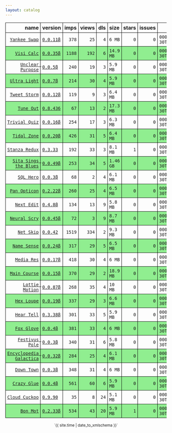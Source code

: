```yaml
---
layout: catalog
---
```


<style>
table {
    border-collapse: collapse;
}

td, th {
    border: 1px solid black;
    white-space: nowrap;
}

th, td {
    padding: 5px;
}

tr:nth-child(even) {
    background-color: Lightgreen;
}
</style>

| name | version | imps | views | dls | size | stars | issues | date | category |
| ---: | :------ | ---: | ----: | --: | :--- | -----:| -----: | ---- | :------- |
| [`Yankee Swap`](https://Yankee-Swap.github.io/App/) | [``0.0.11β``](https://github.com/Yankee-Swap/App/releases/0.0.11) | `378` | `25` | `4` | `6 MB` | `0` | `0` | `0001-12-30T00:00:00Z` | [`social-networking`](https://github.com/topics/appfair-social-networking)  |
| [`Visi Calc`](https://Visi-Calc.github.io/App/) | [``0.0.35β``](https://github.com/Visi-Calc/App/releases/0.0.35) | `1188` | `192` | `6` | `14.9 MB` | `0` | `0` | `0001-12-30T00:00:00Z` | [`business`](https://github.com/topics/appfair-business)  |
| [`Unclear Purpose`](https://Unclear-Purpose.github.io/App/) | [``0.0.5β``](https://github.com/Unclear-Purpose/App/releases/0.0.5) | `240` | `19` | `3` | `5.9 MB` | `0` | `0` | `0001-12-30T00:00:00Z` | [`finance`](https://github.com/topics/appfair-finance)  |
| [`Ultra Light`](https://Ultra-Light.github.io/App/) | [``0.0.7β``](https://github.com/Ultra-Light/App/releases/0.0.7) | `214` | `30` | `4` | `5.9 MB` | `0` | `0` | `0001-12-30T00:00:00Z` | [`news`](https://github.com/topics/appfair-news)  |
| [`Tweet Storm`](https://Tweet-Storm.github.io/App/) | [``0.0.12β``](https://github.com/Tweet-Storm/App/releases/0.0.12) | `119` | `9` | `3` | `6.4 MB` | `0` | `0` | `0001-12-30T00:00:00Z` | [`social-networking`](https://github.com/topics/appfair-social-networking)  |
| [`Tune Out`](https://Tune-Out.github.io/App/) | [``0.8.436``](https://github.com/Tune-Out/App/releases/0.8.436) | `67` | `13` | `2` | `17.3 MB` | `0` | `0` | `0001-12-30T00:00:00Z` | [`music`](https://github.com/topics/appfair-music)  |
| [`Trivial Quiz`](https://Trivial-Quiz.github.io/App/) | [``0.0.16β``](https://github.com/Trivial-Quiz/App/releases/0.0.16) | `254` | `17` | `3` | `6.3 MB` | `0` | `0` | `0001-12-30T00:00:00Z` | [`games`](https://github.com/topics/appfair-games)  |
| [`Tidal Zone`](https://Tidal-Zone.github.io/App/) | [``0.0.20β``](https://github.com/Tidal-Zone/App/releases/0.0.20) | `426` | `31` | `5` | `6.4 MB` | `0` | `0` | `0001-12-30T00:00:00Z` | [`weather`](https://github.com/topics/appfair-weather)  |
| [`Stanza Redux`](https://Stanza-Redux.github.io/App/) | [``0.3.33``](https://github.com/Stanza-Redux/App/releases/0.3.33) | `192` | `33` | `3` | `8.1 MB` | `1` | `0` | `0001-12-30T00:00:00Z` | [`reference`](https://github.com/topics/appfair-reference)  |
| [`Sita Sings the Blues`](https://Sita-Sings-the-Blues.github.io/App/) | [``0.0.49β``](https://github.com/Sita-Sings-the-Blues/App/releases/0.0.49) | `253` | `34` | `5` | `1.46 GB` | `0` | `0` | `0001-12-30T00:00:00Z` | [`video`](https://github.com/topics/appfair-video)  |
| [`SQL Hero`](https://SQL-Hero.github.io/App/) | [``0.0.3β``](https://github.com/SQL-Hero/App/releases/0.0.3) | `68` | `2` | `4` | `6.1 MB` | `0` | `0` | `0001-12-30T00:00:00Z` | [`developer-tools`](https://github.com/topics/appfair-developer-tools)  |
| [`Pan Opticon`](https://Pan-Opticon.github.io/App/) | [``0.2.22β``](https://github.com/Pan-Opticon/App/releases/0.2.22) | `260` | `25` | `4` | `6.5 MB` | `0` | `0` | `0001-12-30T00:00:00Z` | [`sports`](https://github.com/topics/appfair-sports)  |
| [`Next Edit`](https://Next-Edit.github.io/App/) | [``0.4.8β``](https://github.com/Next-Edit/App/releases/0.4.8) | `134` | `13` | `9` | `5.8 MB` | `0` | `0` | `0001-12-30T00:00:00Z` | [`productivity`](https://github.com/topics/appfair-productivity)  |
| [`Neural Scry`](https://Neural-Scry.github.io/App/) | [``0.0.45β``](https://github.com/Neural-Scry/App/releases/0.0.45) | `72` | `3` | `9` | `8.7 MB` | `0` | `0` | `0001-12-30T00:00:00Z` | [`medical`](https://github.com/topics/appfair-medical)  |
| [`Net Skip`](https://Net-Skip.github.io/App/) | [``0.0.42``](https://github.com/Net-Skip/App/releases/0.0.42) | `1519` | `334` | `2` | `9.3 MB` | `0` | `0` | `0001-12-30T00:00:00Z` | [`productivity`](https://github.com/topics/appfair-productivity)  |
| [`Name Sense`](https://Name-Sense.github.io/App/) | [``0.0.24β``](https://github.com/Name-Sense/App/releases/0.0.24) | `317` | `29` | `5` | `6.5 MB` | `0` | `0` | `0001-12-30T00:00:00Z` | [`education`](https://github.com/topics/appfair-education)  |
| [`Media Res`](https://Media-Res.github.io/App/) | [``0.0.17β``](https://github.com/Media-Res/App/releases/0.0.17) | `418` | `30` | `4` | `6 MB` | `0` | `0` | `0001-12-30T00:00:00Z` | [`lifestyle`](https://github.com/topics/appfair-lifestyle)  |
| [`Main Course`](https://Main-Course.github.io/App/) | [``0.0.15β``](https://github.com/Main-Course/App/releases/0.0.15) | `370` | `29` | `2` | `18.9 MB` | `0` | `0` | `0001-12-30T00:00:00Z` | [`education`](https://github.com/topics/appfair-education)  |
| [`Lottie Motion`](https://Lottie-Motion.github.io/App/) | [``0.0.87β``](https://github.com/Lottie-Motion/App/releases/0.0.87) | `268` | `35` | `4` | `10 MB` | `0` | `0` | `0001-12-30T00:00:00Z` | [`developer-tools`](https://github.com/topics/appfair-developer-tools)  |
| [`Hex Loupe`](https://Hex-Loupe.github.io/App/) | [``0.0.19β``](https://github.com/Hex-Loupe/App/releases/0.0.19) | `337` | `29` | `3` | `6.6 MB` | `0` | `0` | `0001-12-30T00:00:00Z` | [`developer-tools`](https://github.com/topics/appfair-developer-tools)  |
| [`Hear Tell`](https://Hear-Tell.github.io/App/) | [``0.3.38β``](https://github.com/Hear-Tell/App/releases/0.3.38) | `301` | `33` | `5` | `5.9 MB` | `0` | `0` | `0001-12-30T00:00:00Z` | [`healthcare-fitness`](https://github.com/topics/appfair-healthcare-fitness)  |
| [`Fox Glove`](https://Fox-Glove.github.io/App/) | [``0.0.4β``](https://github.com/Fox-Glove/App/releases/0.0.4) | `381` | `33` | `4` | `6 MB` | `0` | `0` | `0001-12-30T00:00:00Z` | [`utilities`](https://github.com/topics/appfair-utilities)  |
| [`Festivus Pole`](https://Festivus-Pole.github.io/App/) | [``0.0.3β``](https://github.com/Festivus-Pole/App/releases/0.0.3) | `340` | `31` | `6` | `5.8 MB` | `0` | `0` | `0001-12-30T00:00:00Z` | [`entertainment`](https://github.com/topics/appfair-entertainment)  |
| [`Encyclopedia Galactica`](https://Encyclopedia-Galactica.github.io/App/) | [``0.0.32β``](https://github.com/Encyclopedia-Galactica/App/releases/0.0.32) | `284` | `25` | `4` | `6.1 MB` | `0` | `0` | `0001-12-30T00:00:00Z` | [`reference`](https://github.com/topics/appfair-reference)  |
| [`Down Town`](https://Down-Town.github.io/App/) | [``0.0.3β``](https://github.com/Down-Town/App/releases/0.0.3) | `348` | `31` | `4` | `6 MB` | `0` | `0` | `0001-12-30T00:00:00Z` | [`travel`](https://github.com/topics/appfair-travel)  |
| [`Crazy Glue`](https://Crazy-Glue.github.io/App/) | [``0.0.4β``](https://github.com/Crazy-Glue/App/releases/0.0.4) | `561` | `60` | `6` | `5.9 MB` | `0` | `0` | `0001-12-30T00:00:00Z` | [`graphics-design`](https://github.com/topics/appfair-graphics-design)  |
| [`Cloud Cuckoo`](https://Cloud-Cuckoo.github.io/App/) | [``0.9.90``](https://github.com/Cloud-Cuckoo/App/releases/0.9.90) | `35` | `8` | `24` | `5.1 MB` | `0` | `0` | `0001-12-30T00:00:00Z` | [`games`](https://github.com/topics/appfair-games)  |
| [`Bon Mot`](https://Bon-Mot.github.io/App/) | [``0.2.33β``](https://github.com/Bon-Mot/App/releases/0.2.33) | `534` | `43` | `20` | `5.9 MB` | `1` | `0` | `0001-12-30T00:00:00Z` | [`reference`](https://github.com/topics/appfair-reference)  |

<center><small>`{{ site.time | date_to_xmlschema }}`</small></center>
